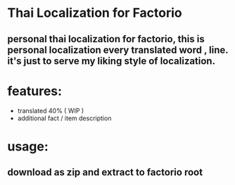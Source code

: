 # Thai Localization for Factorio

## personal thai localization for factorio, this is personal localization every translated word , line. it's just to serve my liking style of localization.

# features:

+ translated 40% ( WIP )
+ additional fact / item description

# usage:

## download as zip and extract to factorio root
